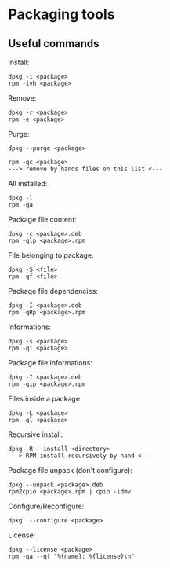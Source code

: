 # Packaging tools

## Useful commands

Install:

    dpkg -i <package>
    rpm -ivh <package>

Remove:

    dpkg -r <package>
    rpm -e <package>

Purge:

    dpkg --purge <package>

    rpm -qc <package>
    ---> remove by hands files on this list <---

All installed:

    dpkg -l
    rpm -qa

Package file content:

    dpkg -c <package>.deb
    rpm -qlp <package>.rpm

File belonging to package:

    dpkg -S <file>
    rpm -qf <file>

Package file dependencies:
 
    dpkg -I <package>.deb
    rpm -qRp <package>.rpm

Informations:

    dpkg -s <package>
    rpm -qi <package>

Package file informations:

    dpkg -I <package>.deb
    rpm -qip <package>.rpm

Files inside a package:

    dpkg -L <package>
    rpm -ql <package>

Recursive install:

    dpkg -R --install <directory>
    ---> RPM install recursively by hand <---

Package file unpack (don't configure):

    dpkg --unpack <package>.deb
    rpm2cpio <package>.rpm | cpio -idmv

Configure/Reconfigure:

    dpkg  --configure <package>

License:

    dpkg --license <package>
    rpm -qa --qf "%{name}: %{license}\n"

